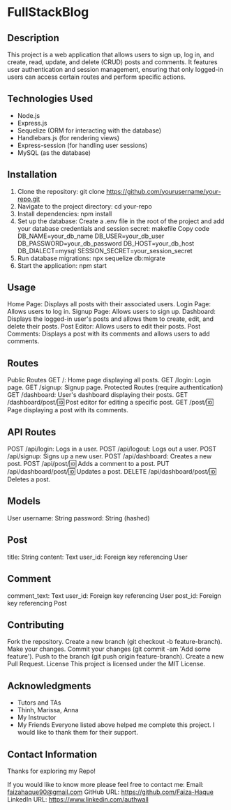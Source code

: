 # FullStackBlog

## Description
This project is a web application that allows users to sign up, log in, and create, read, update, and delete (CRUD) posts and comments. It features user authentication and session management, ensuring that only logged-in users can access certain routes and perform specific actions.

## Technologies Used
* Node.js
* Express.js
* Sequelize (ORM for interacting with the database)
* Handlebars.js (for rendering views)
* Express-session (for handling user sessions)
* MySQL (as the database)

## Installation

1. Clone the repository:
git clone https://github.com/yourusername/your-repo.git
2. Navigate to the project directory:
cd your-repo
3. Install dependencies:
npm install
4. Set up the database:
Create a .env file in the root of the project and add your database credentials and session secret:
makefile
Copy code
DB_NAME=your_db_name
DB_USER=your_db_user
DB_PASSWORD=your_db_password
DB_HOST=your_db_host
DB_DIALECT=mysql
SESSION_SECRET=your_session_secret
5. Run database migrations:
npx sequelize db:migrate
6. Start the application:
npm start

## Usage
Home Page: Displays all posts with their associated users.
Login Page: Allows users to log in.
Signup Page: Allows users to sign up.
Dashboard: Displays the logged-in user's posts and allows them to create, edit, and delete their posts.
Post Editor: Allows users to edit their posts.
Post Comments: Displays a post with its comments and allows users to add comments.

## Routes
Public Routes
GET /: Home page displaying all posts.
GET /login: Login page.
GET /signup: Signup page.
Protected Routes (require authentication)
GET /dashboard: User's dashboard displaying their posts.
GET /dashboard/post/:id: Post editor for editing a specific post.
GET /post/:id: Page displaying a post with its comments.

## API Routes
POST /api/login: Logs in a user.
POST /api/logout: Logs out a user.
POST /api/signup: Signs up a new user.
POST /api/dashboard: Creates a new post.
POST /api/post/:id: Adds a comment to a post.
PUT /api/dashboard/post/:id: Updates a post.
DELETE /api/dashboard/post/:id: Deletes a post.

## Models
User
username: String
password: String (hashed)

## Post
title: String
content: Text
user_id: Foreign key referencing User

## Comment
comment_text: Text
user_id: Foreign key referencing User
post_id: Foreign key referencing Post

## Contributing
Fork the repository.
Create a new branch (git checkout -b feature-branch).
Make your changes.
Commit your changes (git commit -am 'Add some feature').
Push to the branch (git push origin feature-branch).
Create a new Pull Request.
License
This project is licensed under the MIT License.

## Acknowledgments 
- Tutors and TAs
- Thinh, Marissa, Anna
- My Instructor
- My Friends
Everyone listed above helped me complete this project. I would like to thank them for their support.

## Contact Information
Thanks for exploring my Repo!

If you would like to know more please feel free to contact me:
Email: faizahaque90@gmail.com
GitHub URL: https://github.com/Faiza-Haque
LinkedIn URL: https://www.linkedin.com/authwall 